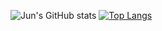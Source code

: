 ![Jun's GitHub stats](https://github-readme-stats.vercel.app/api?username=JunWonOh&show_icons=true&theme=radical)
[![Top Langs](https://github-readme-stats.vercel.app/api/top-langs/?username=JunWonOh&hide=tex,html&layout=compact&theme=radical)](https://github.com/JunWonOh/github-readme-stats)
<!--
**JunWonOh/JunWonOh** is a ✨ _special_ ✨ repository because its `README.md` (this file) appears on your GitHub profile.

Here are some ideas to get you started:

- 🔭 I’m currently working on ...
- 🌱 I’m currently learning ...
- 👯 I’m looking to collaborate on ...
- 🤔 I’m looking for help with ...
- 💬 Ask me about ...
- 📫 How to reach me: ...
- 😄 Pronouns: ...
- ⚡ Fun fact: ...
-->
